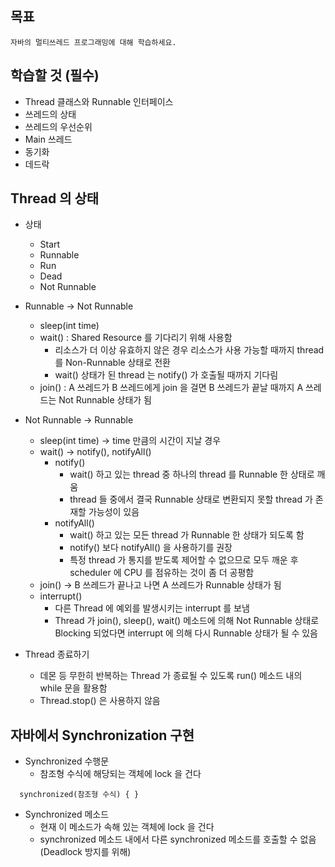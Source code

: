 ## 목표
    자바의 멀티쓰레드 프로그래밍에 대해 학습하세요.

## 학습할 것 (필수)
- Thread 클래스와 Runnable 인터페이스
- 쓰레드의 상태
- 쓰레드의 우선순위
- Main 쓰레드
- 동기화
- 데드락

## Thread 의 상태
- 상태
  - Start
  - Runnable
  - Run
  - Dead
  - Not Runnable
    
- Runnable -> Not Runnable
  - sleep(int time)
  - wait() : Shared Resource 를 기다리기 위해 사용함
    - 리소스가 더 이상 유효하지 않은 경우 리소스가 사용 가능할 때까지 thread 를 Non-Runnable 상태로 전환
    - wait() 상태가 된 thread 는 notify() 가 호출될 때까지 기다림
  - join() : A 쓰레드가 B 쓰레드에게 join 을 걸면 B 쓰레드가 끝날 때까지 A 쓰레드는 Not Runnable 상태가 됨
    
- Not Runnable -> Runnable
  - sleep(int time) -> time 만큼의 시간이 지날 경우
  - wait() -> notify(), notifyAll()
    - notify()
      - wait() 하고 있는 thread 중 하나의 thread 를 Runnable 한 상태로 깨움
      - thread 들 중에서 결국 Runnable 상태로 변환되지 못할 thread 가 존재할 가능성이 있음
    - notifyAll()
      - wait() 하고 있는 모든 thread 가 Runnable 한 상태가 되도록 함
      - notify() 보다 notifyAll() 을 사용하기를 권장
      - 특정 thread 가 통지를 받도록 제어할 수 없으므로 모두 깨운 후 scheduler 에 CPU 를 점유하는 것이 좀 더 공평함
  - join() -> B 쓰레드가 끝나고 나면 A 쓰레드가 Runnable 상태가 됨
  - interrupt()
    - 다른 Thread 에 예외를 발생시키는 interrupt 를 보냄
    - Thread 가 join(), sleep(), wait() 메소드에 의해 Not Runnable 상태로 Blocking 되었다면 interrupt 에 의해 다시 Runnable 상태가 될 수 있음
  
- Thread 종료하기
  - 데몬 등 무한히 반복하는 Thread 가 종료될 수 있도록 run() 메소드 내의 while 문을 활용함
  - Thread.stop() 은 사용하지 않음
  
## 자바에서 Synchronization 구현
- Synchronized 수행문 
  - 참조형 수식에 해당되는 객체에 lock 을 건다
```
  synchronized(참조형 수식) { }
```

- Synchronized 메소드
  - 현재 이 메소드가 속해 있는 객체에 lock 을 건다
  - synchronized 메소드 내에서 다른 synchronized 메소드를 호출할 수 없음 (Deadlock 방지를 위해)
  
#